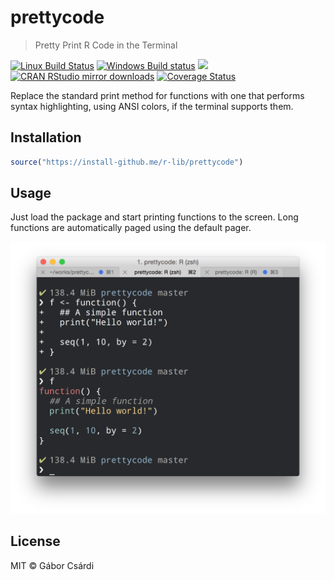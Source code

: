 
# prettycode

> Pretty Print R Code in the Terminal

[![Linux Build Status](https://travis-ci.org/r-lib/prettycode.svg?branch=master)](https://travis-ci.org/r-lib/prettycode)
[![Windows Build status](https://ci.appveyor.com/api/projects/status/github/r-lib/prettycode?svg=true)](https://ci.appveyor.com/project/gaborcsardi/prettycode)
[![](http://www.r-pkg.org/badges/version/prettycode)](http://www.r-pkg.org/pkg/prettycode)
[![CRAN RStudio mirror downloads](http://cranlogs.r-pkg.org/badges/prettycode)](http://www.r-pkg.org/pkg/prettycode)
[![Coverage Status](https://img.shields.io/codecov/c/github/r-lib/prettycode/master.svg)](https://codecov.io/github/r-lib/prettycode?branch=master)

Replace the standard print method for functions with one that performs
syntax highlighting, using ANSI colors, if the terminal supports them.

## Installation

```r
source("https://install-github.me/r-lib/prettycode")
```

## Usage

Just load the package and start printing functions to the screen.
Long functions are automatically paged using the default pager.

![](/inst/screenshot.png)

## License

MIT © Gábor Csárdi
